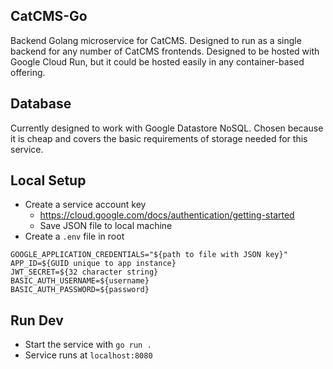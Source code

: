 ## CatCMS-Go

Backend Golang microservice for CatCMS. Designed to run as a single backend for any number of CatCMS frontends. Designed to be hosted with Google Cloud Run, but it could be hosted easily in any container-based offering.

## Database

Currently designed to work with Google Datastore NoSQL. Chosen because it is cheap and covers the basic requirements of storage needed for this service.

## Local Setup

- Create a service account key 
  - https://cloud.google.com/docs/authentication/getting-started
  - Save JSON file to local machine
- Create a `.env` file in root

```
GOOGLE_APPLICATION_CREDENTIALS="${path to file with JSON key}"
APP_ID=${GUID unique to app instance}
JWT_SECRET=${32 character string}
BASIC_AUTH_USERNAME=${username}
BASIC_AUTH_PASSWORD=${password}
```

## Run Dev

- Start the service with `go run .`
- Service runs at `localhost:8080`